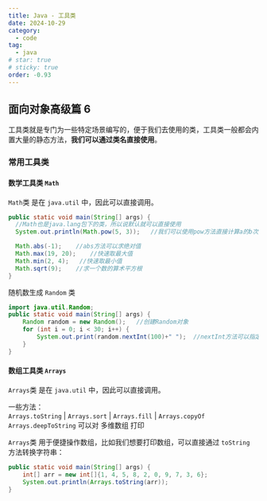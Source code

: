 ```yaml
---
title: Java - 工具类
date: 2024-10-29
category:
  - code
tag:
  - java
# star: true
# sticky: true
order: -0.93
---
```


## 面向对象高级篇 6

工具类就是专门为一些特定场景编写的，便于我们去使用的类，工具类一般都会内置大量的静态方法，**我们可以通过类名直接使用**。

### 常用工具类

#### 数学工具类  `Math`

`Math`类 是在 `java.util` 中，因此可以直接调用。  

```java
public static void main(String[] args) {
  //Math也是java.lang包下的类，所以说默认就可以直接使用
  System.out.println(Math.pow(5, 3));   //我们可以使用pow方法直接计算a的b次方

  Math.abs(-1);    //abs方法可以求绝对值
  Math.max(19, 20);    //快速取最大值
  Math.min(2, 4);   //快速取最小值
  Math.sqrt(9);    //求一个数的算术平方根
}
```

随机数生成 `Random` 类

```java
import java.util.Random;
public static void main(String[] args) {
    Random random = new Random();   //创建Random对象
    for (int i = 0; i < 30; i++) {
        System.out.print(random.nextInt(100)+" ");  //nextInt方法可以指定创建0 - x之内的随机数
    }
}
```

#### 数组工具类 `Arrays`

`Arrays`类 是在 `java.util` 中，因此可以直接调用。  

一些方法：  
`Arrays.toString` | `Arrays.sort` | `Arrays.fill` | `Arrays.copyOf`  
`Arrays.deepToString` 可以对 多维数组 打印

`Arrays`类 用于便捷操作数组，比如我们想要打印数组，可以直接通过 `toString` 方法转换字符串：  

```java
public static void main(String[] args) {
    int[] arr = new int[]{1, 4, 5, 8, 2, 0, 9, 7, 3, 6};
    System.out.println(Arrays.toString(arr));
}
```
